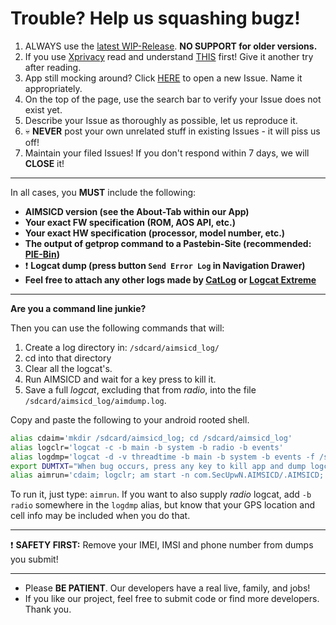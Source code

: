 # Trouble? Help us squashing bugz!

1. ALWAYS use the [latest WIP-Release](https://github.com/SecUpwN/Android-IMSI-Catcher-Detector/releases). **NO SUPPORT for older versions.**
2. If you use [Xprivacy](https://github.com/M66B/XPrivacy) read and understand [THIS](https://github.com/SecUpwN/Android-IMSI-Catcher-Detector/wiki/Permissions) first! Give it another try after reading.
3. App still mocking around? Click [HERE](https://github.com/SecUpwN/Android-IMSI-Catcher-Detector/issues) to open a new Issue. Name it appropriately.
4. On the top of the page, use the search bar to verify your Issue does not exist yet.
5. Describe your Issue as thoroughly as possible, let us reproduce it.
6. :skull: **NEVER** post your own unrelated stuff in existing Issues - it will piss us off!
7. Maintain your filed Issues! If you don't respond within 7 days, we will **CLOSE** it!

---

In all cases, you **MUST** include the following:

- **AIMSICD version (see the About-Tab within our App)**
- **Your exact FW specification (ROM, AOS API, etc.)**
- **Your exact HW specification (processor, model number, etc.)**
- **The output of getprop command to a Pastebin-Site (recommended: [PIE-Bin](https://defuse.ca/pastebin.htm))**
- :exclamation: **Logcat dump (press button `Send Error Log` in Navigation Drawer)**
- **Feel free to attach any other logs made by [CatLog](https://play.google.com/store/apps/details?id=com.nolanlawson.logcat) or [Logcat Extreme](https://play.google.com/store/apps/details?id=scd.lcex)**

---

**Are you a command line junkie?**

Then you can use the following commands that will:

 1. Create a log directory in: `/sdcard/aimsicd_log/`
 2. cd into that directory 
 3. Clear all the logcat's. 
 4. Run AIMSICD and wait for a key press to kill it.
 5. Save a full *logcat*, excluding that from *radio*, into the file `/sdcard/aimsicd_log/aimdump.log`.

Copy and paste the following to your android rooted shell.  
```bash
alias cdaim='mkdir /sdcard/aimsicd_log; cd /sdcard/aimsicd_log'
alias logclr='logcat -c -b main -b system -b radio -b events' 
alias logdmp='logcat -d -v threadtime -b main -b system -b events -f /sdcard/aimsicd_log/aimdump.log'
export DUMTXT="When bug occurs, press any key to kill app and dump logcat to file..."
alias aimrun='cdaim; logclr; am start -n com.SecUpwN.AIMSICD/.AIMSICD; read dummy?"${DUMTXT}"; am force-stop com.SecUpwN.AIMSICD; logdmp;'
```
To run it, just type: `aimrun`.
If you want to also supply *radio* logcat, add `-b radio` somewhere in the `logdmp` alias, but know that your GPS location and cell info may be included when you do that.

---

:exclamation: **SAFETY FIRST:** Remove your IMEI, IMSI and phone number from dumps you submit!

---

* Please **BE PATIENT**. Our developers have a real live, family, and jobs!
* If you like our project, feel free to submit code or find more developers. Thank you.